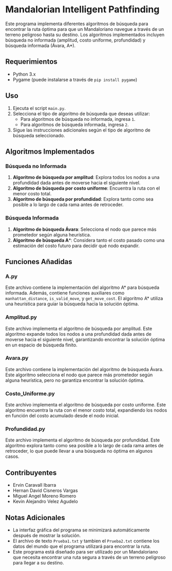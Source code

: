 # Mandalorian Intelligent Pathfinding

Este programa implementa diferentes algoritmos de búsqueda para encontrar la ruta óptima para que un Mandaloriano navegue a través de un terreno peligroso hasta su destino. Los algoritmos implementados incluyen búsqueda no informada (amplitud, costo uniforme, profundidad) y búsqueda informada (Ávara, A*).

## Requerimientos

- Python 3.x
- Pygame (puede instalarse a través de `pip install pygame`)

## Uso

1. Ejecuta el script `main.py`.
2. Selecciona el tipo de algoritmo de búsqueda que deseas utilizar:
   - Para algoritmos de búsqueda no informada, ingresa `1`.
   - Para algoritmos de búsqueda informada, ingresa `2`.
3. Sigue las instrucciones adicionales según el tipo de algoritmo de búsqueda seleccionado.

## Algoritmos Implementados

### Búsqueda no Informada

1. **Algoritmo de búsqueda por amplitud**: Explora todos los nodos a una profundidad dada antes de moverse hacia el siguiente nivel.
2. **Algoritmo de búsqueda por costo uniforme**: Encuentra la ruta con el menor costo total.
3. **Algoritmo de búsqueda por profundidad**: Explora tanto como sea posible a lo largo de cada rama antes de retroceder.

### Búsqueda Informada

1. **Algoritmo de búsqueda Ávara**: Selecciona el nodo que parece más prometedor según alguna heurística.
2. **Algoritmo de búsqueda A***: Considera tanto el costo pasado como una estimación del costo futuro para decidir qué nodo expandir.

## Funciones Añadidas

### A.py

Este archivo contiene la implementación del algoritmo A* para búsqueda informada. Además, contiene funciones auxiliares como `manhattan_distance`, `is_valid_move`, y `get_move_cost`. El algoritmo A* utiliza una heurística para guiar la búsqueda hacia la solución óptima.

### Amplitud.py

Este archivo implementa el algoritmo de búsqueda por amplitud. Este algoritmo expande todos los nodos a una profundidad dada antes de moverse hacia el siguiente nivel, garantizando encontrar la solución óptima en un espacio de búsqueda finito.

### Avara.py

Este archivo contiene la implementación del algoritmo de búsqueda Ávara. Este algoritmo selecciona el nodo que parece más prometedor según alguna heurística, pero no garantiza encontrar la solución óptima.

### Costo_Uniforme.py

Este archivo implementa el algoritmo de búsqueda por costo uniforme. Este algoritmo encuentra la ruta con el menor costo total, expandiendo los nodos en función del costo acumulado desde el nodo inicial.

### Profundidad.py

Este archivo implementa el algoritmo de búsqueda por profundidad. Este algoritmo explora tanto como sea posible a lo largo de cada rama antes de retroceder, lo que puede llevar a una búsqueda no óptima en algunos casos.

## Contribuyentes

- Ervin CaravalI Ibarra
- Hernan David Cisneros Vargas
- Miguel Angel Moreno Romero
- Kevin Alejandro Velez Agudelo

## Notas Adicionales

- La interfaz gráfica del programa se minimizará automáticamente después de mostrar la solución.
- El archivo de texto `Prueba1.txt` y tambien el `Prueba2.txt` contiene los datos del mundo que el    programa utilizará para encontrar la ruta.
- Este programa está diseñado para ser utilizado por un Mandaloriano que necesita encontrar una ruta segura a través de un terreno peligroso para llegar a su destino.
